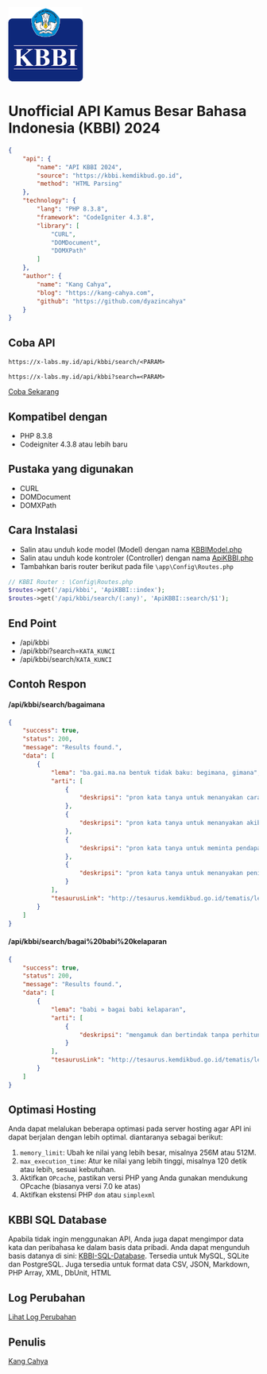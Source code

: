 <img src="https://raw.githubusercontent.com/dyazincahya/API-KBBI-PHP-Codeigniter-4/main/kbbi.webp" width="150" />

# Unofficial API Kamus Besar Bahasa Indonesia (KBBI) 2024

```json
{
    "api": {
        "name": "API KBBI 2024",
        "source": "https://kbbi.kemdikbud.go.id",
        "method": "HTML Parsing"
    },
    "technology": {
        "lang": "PHP 8.3.8",
        "framework": "CodeIgniter 4.3.8",
        "library": [
            "CURL",
            "DOMDocument",
            "DOMXPath"
        ]
    },
    "author": {
        "name": "Kang Cahya",
        "blog": "https://kang-cahya.com",
        "github": "https://github.com/dyazincahya"
    }
}
```
## Coba API
```
https://x-labs.my.id/api/kbbi/search/<PARAM>
```

```
https://x-labs.my.id/api/kbbi?search=<PARAM>
```

[Coba Sekarang](https://x-labs.my.id/api/kbbi/search/demo)

## Kompatibel dengan
- PHP 8.3.8
- Codeigniter 4.3.8 atau lebih baru

## Pustaka yang digunakan
- CURL
- DOMDocument
- DOMXPath

## Cara Instalasi
- Salin atau unduh kode model (Model) dengan nama [KBBIModel.php](https://github.com/dyazincahya/API-KBBI-PHP-Codeigniter-4/blob/main/KBBIModel.php)
- Salin atau unduh kode kontroler (Controller) dengan nama [ApiKBBI.php](https://github.com/dyazincahya/API-KBBI-PHP-Codeigniter-4/blob/main/ApiKBBI.php)
- Tambahkan baris router berikut pada file ```\app\Config\Routes.php```
```php
// KBBI Router : \Config\Routes.php
$routes->get('/api/kbbi', 'ApiKBBI::index');
$routes->get('/api/kbbi/search/(:any)', 'ApiKBBI::search/$1');
```

## End Point
- /api/kbbi
- /api/kbbi?search=```KATA_KUNCI```
- /api/kbbi/search/```KATA_KUNCI```

## Contoh Respon
#### /api/kbbi/search/bagaimana
```json
{
    "success": true,
    "status": 200,
    "message": "Results found.",
    "data": [
        {
            "lema": "ba.gai.ma.na bentuk tidak baku: begimana, gimana",
            "arti": [
                {
                    "deskripsi": "pron kata tanya untuk menanyakan cara, perbuatan (lazimnya diikuti kata cara): -- caranya membeli buku dari luar negeri?"
                },
                {
                    "deskripsi": "pron kata tanya untuk menanyakan akibat suatu tindakan: -- kalau dia lari nanti?"
                },
                {
                    "deskripsi": "pron kata tanya untuk meminta pendapat dari kawan bicara (diikuti kata kalau): -- kalau kita pergi ke Puncak?"
                },
                {
                    "deskripsi": "pron kata tanya untuk menanyakan penilaian atas suatu gagasan: -- pendapatmu?"
                }
            ],
            "tesaurusLink": "http://tesaurus.kemdikbud.go.id/tematis/lema/bagaimana"
        }
    ]
}
```

#### /api/kbbi/search/bagai%20babi%20kelaparan
```json
{
    "success": true,
    "status": 200,
    "message": "Results found.",
    "data": [
        {
            "lema": "babi » bagai babi kelaparan",
            "arti": [
                {
                    "deskripsi": "mengamuk dan bertindak tanpa perhitungan"
                }
            ],
            "tesaurusLink": "http://tesaurus.kemdikbud.go.id/tematis/lema/bagai babi kelaparan"
        }
    ]
}
```

## Optimasi Hosting
Anda dapat melalukan beberapa optimasi pada server hosting agar API ini dapat berjalan dengan lebih optimal. diantaranya sebagai berikut:
1. ```memory_limit```: Ubah ke nilai yang lebih besar, misalnya 256M atau 512M.
2. ```max_execution_time```: Atur ke nilai yang lebih tinggi, misalnya 120 detik atau lebih, sesuai kebutuhan.
3. Aktifkan ```OPcache```, pastikan versi PHP yang Anda gunakan mendukung OPcache (biasanya versi 7.0 ke atas)
4. Aktifkan ekstensi PHP ```dom``` atau ```simplexml```

## KBBI SQL Database
Apabila tidak ingin menggunakan API, Anda juga dapat mengimpor data kata dan peribahasa ke dalam basis data pribadi. Anda dapat mengunduh basis datanya di sini: [KBBI-SQL-Database](https://github.com/dyazincahya/KBBI-SQL-database). Tersedia untuk MySQL, SQLite dan PostgreSQL. Juga tersedia untuk format data CSV, JSON, Markdown, PHP Array, XML, DbUnit, HTML

## Log Perubahan
[Lihat Log Perubahan](https://github.com/dyazincahya/API-KBBI-PHP-Codeigniter-4/releases)

## Penulis
[Kang Cahya](https://kang-cahya.com)
